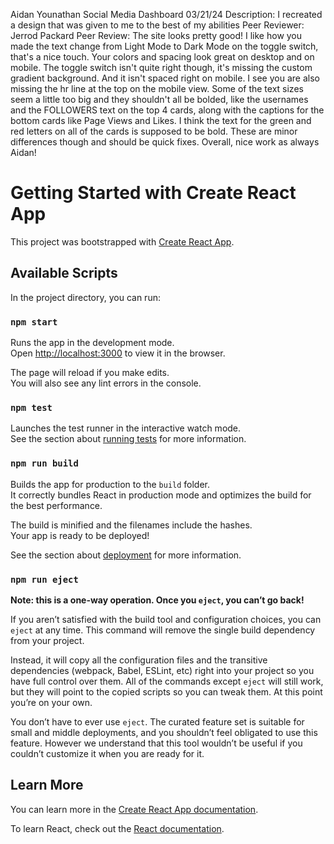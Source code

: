 Aidan Younathan
Social Media Dashboard
03/21/24
Description: I recreated a design that was given to me to the best of my abilities
Peer Reviewer: Jerrod Packard
Peer Review: The site looks pretty good! I like how you made the text change from Light Mode to Dark Mode on the toggle switch, that's a nice touch. Your colors and spacing look great on desktop and on mobile. The toggle switch isn't quite right though, it's missing the custom gradient background. And it isn't spaced right on mobile. I see you are also missing the hr line at the top on the mobile view. Some of the text sizes seem a little too big and they shouldn't all be bolded, like the usernames and the FOLLOWERS text on the top 4 cards, along with the captions for the bottom cards like Page Views and Likes. I think the text for the green and red letters on all of the cards is supposed to be bold. These are minor differences though and should be quick fixes. Overall, nice work as always Aidan!

# Getting Started with Create React App

This project was bootstrapped with [Create React App](https://github.com/facebook/create-react-app).

## Available Scripts

In the project directory, you can run:

### `npm start`

Runs the app in the development mode.\
Open [http://localhost:3000](http://localhost:3000) to view it in the browser.

The page will reload if you make edits.\
You will also see any lint errors in the console.

### `npm test`

Launches the test runner in the interactive watch mode.\
See the section about [running tests](https://facebook.github.io/create-react-app/docs/running-tests) for more information.

### `npm run build`

Builds the app for production to the `build` folder.\
It correctly bundles React in production mode and optimizes the build for the best performance.

The build is minified and the filenames include the hashes.\
Your app is ready to be deployed!

See the section about [deployment](https://facebook.github.io/create-react-app/docs/deployment) for more information.

### `npm run eject`

**Note: this is a one-way operation. Once you `eject`, you can’t go back!**

If you aren’t satisfied with the build tool and configuration choices, you can `eject` at any time. This command will remove the single build dependency from your project.

Instead, it will copy all the configuration files and the transitive dependencies (webpack, Babel, ESLint, etc) right into your project so you have full control over them. All of the commands except `eject` will still work, but they will point to the copied scripts so you can tweak them. At this point you’re on your own.

You don’t have to ever use `eject`. The curated feature set is suitable for small and middle deployments, and you shouldn’t feel obligated to use this feature. However we understand that this tool wouldn’t be useful if you couldn’t customize it when you are ready for it.

## Learn More

You can learn more in the [Create React App documentation](https://facebook.github.io/create-react-app/docs/getting-started).

To learn React, check out the [React documentation](https://reactjs.org/).
